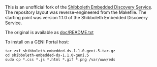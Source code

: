 This is an unofficial fork of the
[Shibboleth Embedded Discovery Service](http://git.shibboleth.net/view/?p=js-embedded-discovery.git;a=summary).
The repository layout
was reverse-engineered from the Makefile. The starting point was version 1.1.0 of the
Shibboleth Embedded Discovery Service.

The original is available as [doc/README.txt](doc/README.txt)

To install on a GENI Portal host:

```
tar zxf shibboleth-embedded-ds-1.1.0-geni.5.tar.gz
cd shibboleth-embedded-ds-1.1.0-geni.5
sudo cp *.css *.js *.html *.gif *.png /var/www/eds
```

